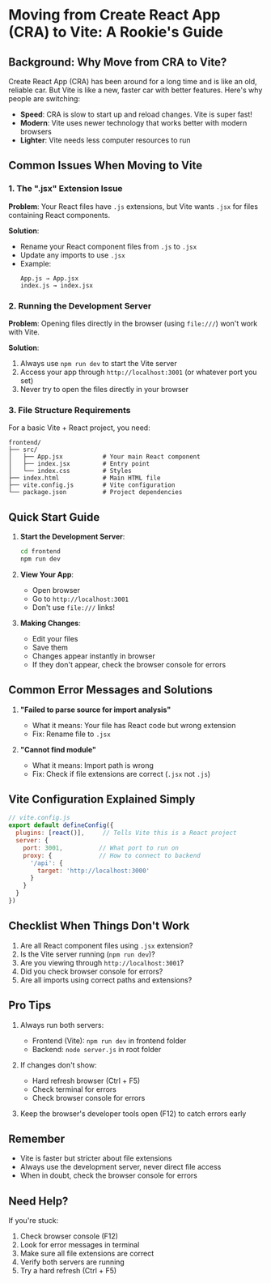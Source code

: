 # Moving from Create React App (CRA) to Vite: A Rookie's Guide

## Background: Why Move from CRA to Vite?

Create React App (CRA) has been around for a long time and is like an old, reliable car. But Vite is like a new, faster car with better features. Here's why people are switching:

- **Speed**: CRA is slow to start up and reload changes. Vite is super fast!
- **Modern**: Vite uses newer technology that works better with modern browsers
- **Lighter**: Vite needs less computer resources to run

## Common Issues When Moving to Vite

### 1. The ".jsx" Extension Issue

**Problem**: 
Your React files have `.js` extensions, but Vite wants `.jsx` for files containing React components.

**Solution**:
- Rename your React component files from `.js` to `.jsx`
- Update any imports to use `.jsx`
- Example:
  ```
  App.js → App.jsx
  index.js → index.jsx
  ```

### 2. Running the Development Server

**Problem**:
Opening files directly in the browser (using `file:///`) won't work with Vite.

**Solution**:
1. Always use `npm run dev` to start the Vite server
2. Access your app through `http://localhost:3001` (or whatever port you set)
3. Never try to open the files directly in your browser

### 3. File Structure Requirements

For a basic Vite + React project, you need:

```
frontend/
├── src/
│   ├── App.jsx           # Your main React component
│   ├── index.jsx         # Entry point
│   └── index.css         # Styles
├── index.html            # Main HTML file
├── vite.config.js        # Vite configuration
└── package.json          # Project dependencies
```

## Quick Start Guide

1. **Start the Development Server**:
   ```bash
   cd frontend
   npm run dev
   ```

2. **View Your App**:
   - Open browser
   - Go to `http://localhost:3001`
   - Don't use `file:///` links!

3. **Making Changes**:
   - Edit your files
   - Save them
   - Changes appear instantly in browser
   - If they don't appear, check the browser console for errors

## Common Error Messages and Solutions

1. **"Failed to parse source for import analysis"**
   - What it means: Your file has React code but wrong extension
   - Fix: Rename file to `.jsx`

2. **"Cannot find module"**
   - What it means: Import path is wrong
   - Fix: Check if file extensions are correct (`.jsx` not `.js`)

## Vite Configuration Explained Simply

```javascript
// vite.config.js
export default defineConfig({
  plugins: [react()],     // Tells Vite this is a React project
  server: {
    port: 3001,          // What port to run on
    proxy: {             // How to connect to backend
      '/api': {
        target: 'http://localhost:3000'
      }
    }
  }
})
```

## Checklist When Things Don't Work

1. Are all React component files using `.jsx` extension?
2. Is the Vite server running (`npm run dev`)?
3. Are you viewing through `http://localhost:3001`?
4. Did you check browser console for errors?
5. Are all imports using correct paths and extensions?

## Pro Tips

1. Always run both servers:
   - Frontend (Vite): `npm run dev` in frontend folder
   - Backend: `node server.js` in root folder

2. If changes don't show:
   - Hard refresh browser (Ctrl + F5)
   - Check terminal for errors
   - Check browser console for errors

3. Keep the browser's developer tools open (F12) to catch errors early

## Remember

- Vite is faster but stricter about file extensions
- Always use the development server, never direct file access
- When in doubt, check the browser console for errors

## Need Help?

If you're stuck:
1. Check browser console (F12)
2. Look for error messages in terminal
3. Make sure all file extensions are correct
4. Verify both servers are running
5. Try a hard refresh (Ctrl + F5)
